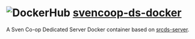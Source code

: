 # ![DockerHub](https://i.imgur.com/tItmtNW.png) [svencoop-ds-docker](https://hub.docker.com/repository/docker/ethorbit/svencoop-server)
A Sven Co-op Dedicated Server Docker container based on [srcds-server](https://github.com/Ethorbit/Docker-Srcds).
